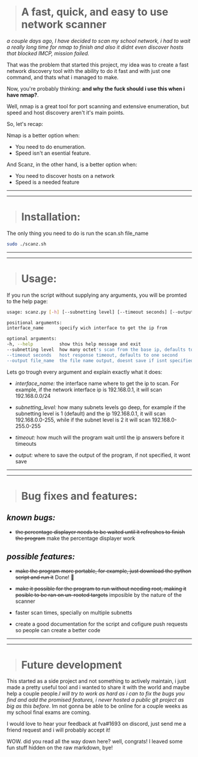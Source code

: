 > # __A fast, quick, and easy to use network scanner__

_a couple days ago, I have decided to scan my school network, i had to wait a really long time for nmap to finish and also it didnt even discover hosts that blocked IMCP, mission failed._


That was the problem that started this project, my idea was to create a fast network discovery tool with the ability to do it fast and with just one command, and thats what i managed to make.

Now, you're probably thinking: __and why the fuck should i use this when i have nmap?__.

Well, nmap is a great tool for port scanning and extensive enumeration, but speed and host discovery aren't it's main points.

So, let's recap:

Nmap is a better option when:
  - You need to do enumeration.
  - Speed isn't an esential feature.

And Scanz, in the other hand, is a better option when:
  - You need to discover hosts on a network
  - Speed is a needed feature


---
---
> # __Installation:__
The only thing you need to do is run the scan.sh file_name

```bash
sudo ./scanz.sh
```

---
---

> # __Usage:__
If you run the script without supplying any arguments, you will be promted to the help page:

```bash
usage: scanz.py [-h] [--subnetting level] [--timeout seconds] [--output file_name] interface_name

positional arguments:
interface_name      specify wich interface to get the ip from

optional arguments:
-h, --help          show this help message and exit
--subnetting level  how many octet's scan from the base ip, defaults to 1
--timeout seconds   host response timeout, defaults to one second
--output file_name  the file name output, doesnt save if isnt specified

```

Lets go trough every argument and explain exactly what it does:

- _interface_name:_ the interface name where to get the ip to scan. For example, if the network interface ip is 192.168.0.1, it will scan 192.168.0.0/24

- _subnetting_level:_ how many subnets levels go deep<!-- what ya know about rolling down in the deep -->, for example if the subnetting level is 1 (default) and the ip 192.168.0.1, it will scan 192.168.0.0-255, while if the subnet level is 2 it will scan 192.168.0-255.0-255

- _timeout:_ how much will the program wait until the ip answers before it timeouts

- _output:_ where to save the output of the program, if not specified, it wont save

---
---

> # __Bug fixes and features:__

## _known bugs:_
- ~~the percentage displayer needs to be waited until it refreshes to finish the program~~ make the percentage displayer work

## _possible features:_

- ~~make the program more portable, for example, just download the python script and run it~~ Done! 🎉

- ~~make it possible for the program to run without needing root, making it posible to be ran on un-rooted targets~~ imposible by the nature of the scanner

- faster scan times, specially on multiple subnetts

- create a good documentation for the script and cofigure push requests so people can create a better code

---
---

> # __Future development__

This started as a side project and not something to actively maintain, i just made a pretty useful tool and i wanted to share it with the world and maybe help a couple people._I will try to work as hard as i can to fix the bugs you find and add the promised features, i never hosted a public git project as big as this before_. Im not gonna <!-- give you up, never gonna let you down --> be able to be online for a couple weeks as my school final exams are coming.

I would love to hear your feedback at fva#1693 on discord, just send me a friend request and i will probably accept it!

WOW. did you read all the way down here? well, congrats! I leaved some fun stuff hidden on the raw markdown, bye!
